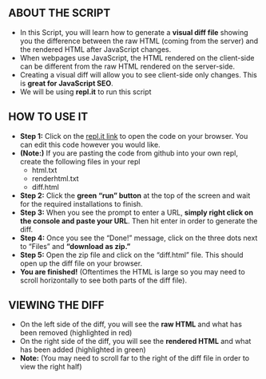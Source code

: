 ## ABOUT THE SCRIPT

* In this Script, you will learn how to generate a **visual diff file** showing you the difference between the raw HTML (coming from the server) and the rendered HTML after JavaScript changes. 
* When webpages use JavaScript, the HTML rendered on the client-side can be different from the raw HTML rendered on the server-side. 
* Creating a visual diff will allow you to see client-side only changes. This is **great for JavaScript SEO**.
* We will be using **repl.it** to run this script

## HOW TO USE IT

* **Step 1:** Click on the [repl.it link](https://repl.it/@AnirudhTatavar1/HTML-Diff#main.py) to open the code on your browser. You can edit this code however you would like. 
* **(Note:)** If you are pasting the code from github into your own repl, create the following files in your repl
  * html.txt
  * renderhtml.txt
  * diff.html
* **Step 2:** Click the **green “run” button** at the top of the screen and wait for the required installations to finish.
* **Step 3:** When you see the prompt to enter a URL, **simply right click on the console and paste your URL**. Then hit enter in order to generate the diff.
* **Step 4:** Once you see the “Done!” message, click on the three dots next to “Files” and **“download as zip.”** 
* **Step 5:** Open the zip file and click on the “diff.html” file. This should open up the diff file on your browser. 
* **You are finished!** (Oftentimes the HTML is large so you may need to scroll horizontally to see both parts of the diff file). 

## VIEWING THE DIFF

* On the left side of the diff, you will see the **raw HTML** and what has been removed (highlighted in red)
* On the right side of the diff, you will see the **rendered HTML** and what has been added (highlighted in green)
* **Note:** (You may need to scroll far to the right of the diff file in order to view the right half)
